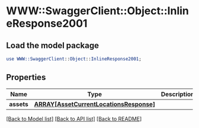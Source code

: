 # WWW::SwaggerClient::Object::InlineResponse2001

## Load the model package
```perl
use WWW::SwaggerClient::Object::InlineResponse2001;
```

## Properties
Name | Type | Description | Notes
------------ | ------------- | ------------- | -------------
**assets** | [**ARRAY[AssetCurrentLocationsResponse]**](AssetCurrentLocationsResponse.md) |  | [optional] 

[[Back to Model list]](../README.md#documentation-for-models) [[Back to API list]](../README.md#documentation-for-api-endpoints) [[Back to README]](../README.md)


